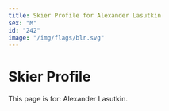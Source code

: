 ```yaml
---
title: Skier Profile for Alexander Lasutkin
sex: "M"
id: "242"
image: "/img/flags/blr.svg" 
---
```


# Skier Profile

This page is for: Alexander Lasutkin.
    